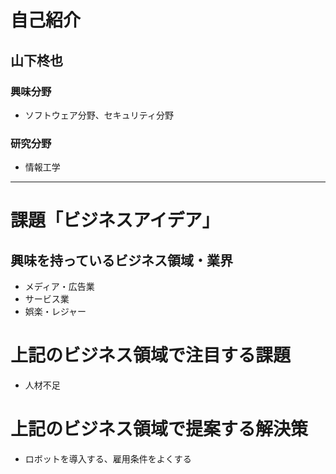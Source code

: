 # 自己紹介

## 山下柊也

### 興味分野

- ソフトウェア分野、セキュリティ分野

### 研究分野

- 情報工学

***

# 課題「ビジネスアイデア」

## 興味を持っているビジネス領域・業界

- メディア・広告業
- サービス業
- 娯楽・レジャー

# 上記のビジネス領域で注目する課題

- 人材不足

# 上記のビジネス領域で提案する解決策

- ロボットを導入する、雇用条件をよくする

